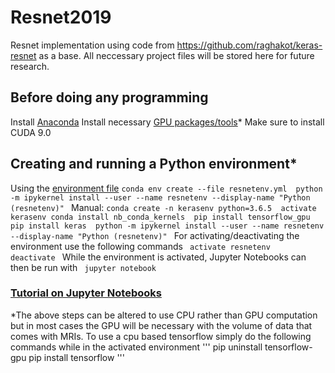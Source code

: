 # Resnet2019
Resnet implementation using code from https://github.com/raghakot/keras-resnet as a base. All neccessary project files will be stored here for future research.

## Before doing any programming 
  Install [Anaconda](https://www.anaconda.com/download/)
  Install necessary [GPU packages/tools](https://www.tensorflow.org/install/gpu)*
    Make sure to install CUDA 9.0

## Creating and running a Python environment* 
  Using the [environment file](https://github.com/ethanrouse/Resnet2019/blob/master/resnetenv.yml) 
    ```
    conda env create --file resnetenv.yml 
    python -m ipykernel install --user --name resnetenv --display-name "Python (resnetenv)" 
    ```
  Manual: 
    ```
    conda create -n kerasenv python=3.6.5 
    activate kerasenv
    conda install nb_conda_kernels 
    pip install tensorflow_gpu 
    pip install keras 
    python -m ipykernel install --user --name resnetenv --display-name "Python (resnetenv)" 
    ```
  For activating/deactivating the environment use the following commands 
    ``` 
    activate resnetenv 
    ```
    ``` 
    deactivate 
    ``` 
  While the environment is activated, Jupyter Notebooks can then be run with 
    ``` 
    jupyter notebook 
    ```

### [Tutorial on Jupyter Notebooks](https://www.datacamp.com/community/tutorials/tutorial-jupyter-notebook)


*The above steps can be altered to use CPU rather than GPU computation but in most cases the GPU will be necessary with the volume of data that comes with MRIs. 
    To use a cpu based tensorflow simply do the following commands while in the activated environment 
    ''' pip uninstall tensorflow-gpu 
    pip install tensorflow '''
